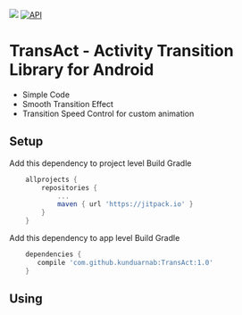 [![](https://jitpack.io/v/arnabkundu-developer/TransAct.svg)](https://jitpack.io/#arnabkundu-developer/TransAct)
[![API](https://img.shields.io/badge/API-19%2B-brightgreen.svg?style=flat)](https://android-arsenal.com/api?level=19)

# TransAct - Activity Transition Library for Android

- Simple Code
- Smooth Transition Effect
- Transition Speed Control for custom animation

## Setup
Add this dependency  to project level Build Gradle
```groovy
	allprojects {
		repositories {
			...
			maven { url 'https://jitpack.io' }
		}
	}
```

Add this dependency  to app level Build Gradle
```groovy
	dependencies {
	   compile 'com.github.kunduarnab:TransAct:1.0'
	}
```

## Using


